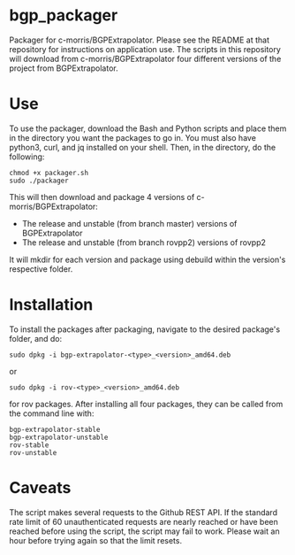 # bgp_packager
Packager for c-morris/BGPExtrapolator. Please see the README at that repository for instructions on application use.
The scripts in this repository will download from c-morris/BGPExtrapolator four different versions of the project from BGPExtrapolator.

# Use
To use the packager, download the Bash and Python scripts and place them in the directory you want the packages to go in. You must also have python3, curl, and jq installed on your shell.
Then, in the directory, do the following:

  ```
  chmod +x packager.sh
  sudo ./packager
  ```

This will then download and package 4 versions of c-morris/BGPExtrapolator:
- The release and unstable (from branch master) versions of BGPExtrapolator 
- The release and unstable (from branch rovpp2) versions of rovpp2

It will  mkdir for each version and package using debuild within the version's respective folder.

# Installation
To install the packages after packaging, navigate to the desired package's folder, and do:
```
sudo dpkg -i bgp-extrapolator-<type>_<version>_amd64.deb
```
or
```
sudo dpkg -i rov-<type>_<version>_amd64.deb
```
for rov packages.
After installing all four packages, they can be called from the command line with:
```
bgp-extrapolator-stable
bgp-extrapolator-unstable
rov-stable
rov-unstable
```

# Caveats
The script makes several requests to the Github REST API. If the standard rate limit of 60 unauthenticated requests are nearly reached or have been reached before using the script, the script may fail to work. Please wait an hour before trying again so that the limit resets.
